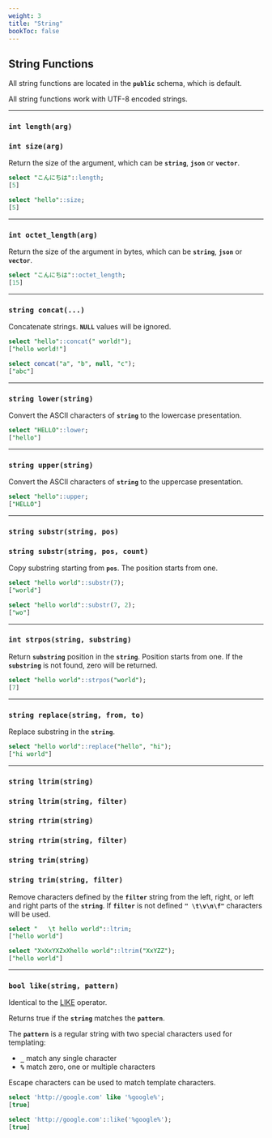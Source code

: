 ```yaml
---
weight: 3
title: "String"
bookToc: false
---
```


## String Functions

All string functions are located in the **`public`** schema, which is default.

All string functions work with UTF-8 encoded strings.

---

### **`int length(arg)`**
### **`int size(arg)`**

Return the size of the argument, which can be **`string`**, **`json`** or **`vector`**.

```SQL
select "こんにちは"::length;
[5]

select "hello"::size;
[5]
```

---

### **`int octet_length(arg)`**

Return the size of the argument in bytes, which can be **`string`**, **`json`** or **`vector`**.

```SQL
select "こんにちは"::octet_length;
[15]
```

---

### **`string concat(...)`**

Concatenate strings. **`NULL`** values will be ignored.

```SQL
select "hello"::concat(" world!");
["hello world!"]

select concat("a", "b", null, "c");
["abc"]
```

---

### **`string lower(string)`**

Convert the ASCII characters of **`string`** to the lowercase presentation.

```SQL
select "HELLO"::lower;
["hello"]
```

---

### **`string upper(string)`**

Convert the ASCII characters of **`string`** to the uppercase presentation.

```SQL
select "hello"::upper;
["HELLO"]
```

---

### **`string substr(string, pos)`**
### **`string substr(string, pos, count)`**

Copy substring starting from **`pos`**. The position starts from one.

```SQL
select "hello world"::substr(7);
["world"]

select "hello world"::substr(7, 2);
["wo"]
```

---

### **`int strpos(string, substring)`**

Return **`substring`** position in the **`string`**. Position starts from one.
If the **`substring`** is not found, zero will be returned.

```SQL
select "hello world"::strpos("world");
[7]
```

---

### **`string replace(string, from, to)`**

Replace substring in the **`string`**.

```SQL
select "hello world"::replace("hello", "hi");
["hi world"]
```

---

### **`string ltrim(string)`**
### **`string ltrim(string, filter)`**
### **`string rtrim(string)`**
### **`string rtrim(string, filter)`**
### **`string trim(string)`**
### **`string trim(string, filter)`**

Remove characters defined by the **`filter`** string from the left, right, or left and
right parts of the **`string`**. If **`filter`** is not
defined **`" \t\v\n\f"`** characters will be used.

```SQL
select "   \t hello world"::ltrim;
["hello world"]

select "XxXxYXZxXhello world"::ltrim("XxYZZ");
["hello world"]
```

---

### **`bool like(string, pattern)`**

Identical to the [LIKE](/docs/sql/expressions/like) operator.

Returns true if the **`string`** matches the **`pattern`**.

The **`pattern`** is a regular string with two special characters used for templating:

* **`_`** match any single character
* **`%`** match zero, one or multiple characters

Escape characters can be used to match template characters.

```SQL
select 'http://google.com' like '%google%';
[true]

select 'http://google.com'::like('%google%');
[true]
```
